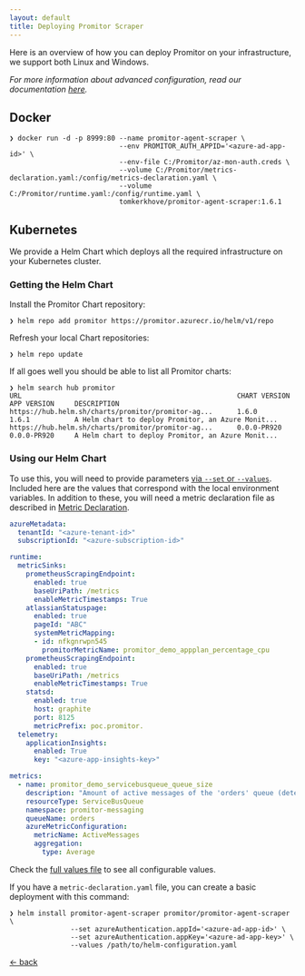 ```yaml
---
layout: default
title: Deploying Promitor Scraper
---
```


Here is an overview of how you can deploy Promitor on your infrastructure, we support both Linux and Windows.

_For more information about advanced configuration, read our documentation [here](/configuration)._

## Docker

```shell
❯ docker run -d -p 8999:80 --name promitor-agent-scraper \
                           --env PROMITOR_AUTH_APPID='<azure-ad-app-id>' \
                           --env-file C:/Promitor/az-mon-auth.creds \
                           --volume C:/Promitor/metrics-declaration.yaml:/config/metrics-declaration.yaml \
                           --volume C:/Promitor/runtime.yaml:/config/runtime.yaml \
                           tomkerkhove/promitor-agent-scraper:1.6.1
```

## Kubernetes

We provide a Helm Chart which deploys all the required infrastructure on your
Kubernetes cluster.

### Getting the Helm Chart

Install the Promitor Chart repository:

```shell
❯ helm repo add promitor https://promitor.azurecr.io/helm/v1/repo
```

Refresh your local Chart repositories:

```shell
❯ helm repo update
```

If all goes well you should be able to list all Promitor charts:

```shell
❯ helm search hub promitor
URL                                                     CHART VERSION   APP VERSION     DESCRIPTION
https://hub.helm.sh/charts/promitor/promitor-ag...      1.6.0           1.6.1           A Helm chart to deploy Promitor, an Azure Monit...
https://hub.helm.sh/charts/promitor/promitor-ag...      0.0.0-PR920     0.0.0-PR920     A Helm chart to deploy Promitor, an Azure Monit...
```

### Using our Helm Chart

To use this, you will need to provide parameters [via `--set` or `--values`](https://helm.sh/docs/using_helm/#customizing-the-chart-before-installing).
Included here are the values that correspond with the local environment variables.
In addition to these, you will need a metric declaration file as described in
[Metric Declaration](/configuration/metrics).

```yaml
azureMetadata:
  tenantId: "<azure-tenant-id>"
  subscriptionId: "<azure-subscription-id>"

runtime:
  metricSinks:
    prometheusScrapingEndpoint:
      enabled: true
      baseUriPath: /metrics
      enableMetricTimestamps: True
    atlassianStatuspage:
      enabled: true
      pageId: "ABC"
      systemMetricMapping:
      - id: nfkgnrwpn545
        promitorMetricName: promitor_demo_appplan_percentage_cpu
    prometheusScrapingEndpoint:
      enabled: true
      baseUriPath: /metrics
      enableMetricTimestamps: True
    statsd:
      enabled: true
      host: graphite
      port: 8125
      metricPrefix: poc.promitor.
  telemetry:
    applicationInsights:
      enabled: True
      key: "<azure-app-insights-key>"

metrics:
  - name: promitor_demo_servicebusqueue_queue_size
    description: "Amount of active messages of the 'orders' queue (determined with ServiceBusQueue provider)"
    resourceType: ServiceBusQueue
    namespace: promitor-messaging
    queueName: orders
    azureMetricConfiguration:
      metricName: ActiveMessages
      aggregation:
        type: Average
```

Check the [full values file](https://github.com/tomkerkhove/promitor/blob/master/charts/promitor-agent-scraper/values.yaml)
to see all configurable values.

If you have a `metric-declaration.yaml` file, you can create a basic deployment
with this command:

```shell
❯ helm install promitor-agent-scraper promitor/promitor-agent-scraper \
               --set azureAuthentication.appId='<azure-ad-app-id>' \
               --set azureAuthentication.appKey='<azure-ad-app-key>' \
               --values /path/to/helm-configuration.yaml
```

[&larr; back](/)
